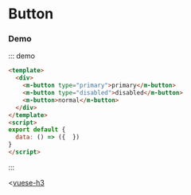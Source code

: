 # Button

### Demo
::: demo
```html
<template>
  <div>
    <m-button type="primary">primary</m-button>
    <m-button type="disabled">disabled</m-button>
    <m-button>normal</m-button>
  </div>
</template>
<script>
export default {
  data: () => ({  })
}
</script>
```

:::

<[vuese-h3](./src/components/Button/Button.vue)
